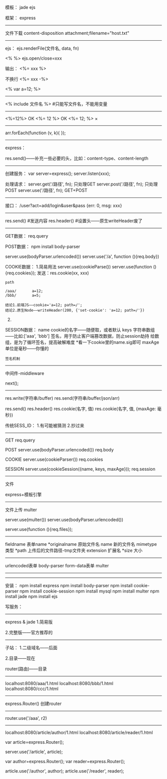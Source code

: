 模板：
jade
ejs

框架：
express

-------------------------------------------------------------------------------

文件下载
content-disposition	attachment;filename="host.txt"

-------------------------------------------------------------------------------

ejs：
ejs.renderFile(文件名, data, fn)

<% %>		ejs.open/close=xxx

输出：
<%= xxx %>

不换行
<%= xxx -%>

<% var a=12; %>

-------------------------------------------------------------------------------

<% include 文件名 %>		#只能写文件名，不能用变量

-------------------------------------------------------------------------------

<%=12%>		OK
<%=   12 %>	OK
<%= 12; %>	×

-------------------------------------------------------------------------------

arr.forEach(function (v, k){
});

-------------------------------------------------------------------------------

express：

res.send()——补充一些必要的头，比如：content-type、content-length

-------------------------------------------------------------------------------

创建服务：
var server=express();
server.listen(xxx);

处理请求：
server.get('/路径', fn);		只处理GET
server.post('/路径', fn);	只处理POST
server.use('/路径', fn);		GET+POST

-------------------------------------------------------------------------------

接口：
/user?act=add/login&user&pass
{err: 0, msg: xxx}

-------------------------------------------------------------------------------

res.send()	#发送内容
res.header()	#设置头——原生writeHeader废了

-------------------------------------------------------------------------------

GET数据：
req.query

POST数据：
npm install body-parser

server.use(bodyParser.urlencoded())
server.use('/a', function (){req.body})

COOKIE数据：
1.简易用法
server.use(cookieParse())
server.use(function (){req.cookies});
	发送：res.cookie(xx, xxx)

	path

	/aaa/		a=12;
	/bbb/		a=5;

	结论1.前端JS——cookie='a=12; path=/';
	结论2.原生Node——writeHeader(200, {'set-cookie': 'a=12; path=/'})

2.

SESSION数据：
	name	cookie的名字——随便取，或者默认
	keys	字符串数组——比如:['aaa', 'bbb']
		签名，用于防止客户端篡改数据，防止session劫持
			给数组，是为了循环签名，提高破解难度
		*看一下cookie里的name.sig即可
	maxAge	单位是毫秒——你懂的

	签名机制

-------------------------------------------------------------------------------

中间件-middleware

next();

-------------------------------------------------------------------------------

res.write(字符串/buffer)
res.send(字符串/buffer/json/arr)

res.send()
res.header()
res.cookie(名字, 值)
res.cookie(名字, 值, {maxAge: 毫秒})

传统SESS_ID：
1.有可能被猜测
2.抄过来

-------------------------------------------------------------------------------

GET
req.query

POST
server.use(bodyParser.urlencoded())
req.body

COOKIE
server.use(cookieParser())
req.cookies

SESSION
server.use(cookieSession({name, keys, maxAge}));
req.session

-------------------------------------------------------------------------------

文件

express+模板引擎

-------------------------------------------------------------------------------

文件上传
multer

server.use(multer())
server.use(bodyParser.urlencoded())

server.use(function (){req.files});

-------------------------------------------------------------------------------

fieldname 		表单name
*originalname		原始文件名
name			新的文件名
mimetype		类型
*path			上传后的文件路径-tmp文件夹
extension		扩展名
*size			大小

-------------------------------------------------------------------------------

urlencoded表单		body-parser
form-data表单		multer

-------------------------------------------------------------------------------
-------------------------------------------------------------------------------

安装：
npm install express
npm install body-parser
npm install cookie-parser
npm install cookie-session
npm install mysql
npm install multer
npm install jade
npm install ejs

写服务：


-------------------------------------------------------------------------------

express & jade
1.简易版

2.完整版——官方推荐的

-------------------------------------------------------------------------------

子站：
1.二级域名——后面

2.目录——现在

router(路由)——目录

-------------------------------------------------------------------------------

localhost:8080/aaa/1.html
localhost:8080/bbb/1.html
localhost:8080/ccc/1.html

-------------------------------------------------------------------------------

express.Router()	创建router

-------------------------------------------------------------------------------

router.use('/aaa', r2)

-------------------------------------------------------------------------------

localhost:8080/article/author/1.html
localhost:8080/article/reader/1.html

var article=express.Router();

server.use('/article', article);

var author=express.Router();
var reader=express.Router();

article.use('/author', author);
article.use('/reader', reader);
